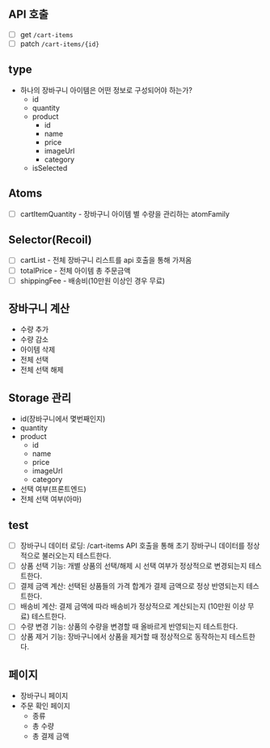 ## API 호출

- [ ] get `/cart-items`
- [ ] patch `/cart-items/{id}`

## type

- 하나의 장바구니 아이템은 어떤 정보로 구성되어야 하는가?
  - id
  - quantity
  - product
    - id
    - name
    - price
    - imageUrl
    - category
  - isSelected

## Atoms

- [ ] cartItemQuantity - 장바구니 아이템 별 수량을 관리하는 atomFamily

## Selector(Recoil)

- [ ] cartList - 전체 장바구니 리스트를 api 호출을 통해 가져옴
- [ ] totalPrice - 전체 아이템 총 주문금액
- [ ] shippingFee - 배송비(10만원 이상인 경우 무료)

## 장바구니 계산

- 수량 추가
- 수량 감소
- 아이템 삭제
- 전체 선택
- 전체 선택 해제

## Storage 관리

- id(장바구니에서 몇번째인지)
- quantity
- product
  - id
  - name
  - price
  - imageUrl
  - category
- 선택 여부(프론트엔드)
- 전체 선택 여부(아마)

## test

- [ ] 장바구니 데이터 로딩: /cart-items API 호출을 통해 초기 장바구니 데이터를 정상적으로 불러오는지 테스트한다.
- [ ] 상품 선택 기능: 개별 상품의 선택/해제 시 선택 여부가 정상적으로 변경되는지 테스트한다.
- [ ] 결제 금액 계산: 선택된 상품들의 가격 합계가 결제 금액으로 정상 반영되는지 테스트한다.
- [ ] 배송비 계산: 결제 금액에 따라 배송비가 정상적으로 계산되는지 (10만원 이상 무료) 테스트한다.
- [ ] 수량 변경 기능: 상품의 수량을 변경할 때 올바르게 반영되는지 테스트한다.
- [ ] 상품 제거 기능: 장바구니에서 상품을 제거할 때 정상적으로 동작하는지 테스트한다.

## 페이지

- 장바구니 페이지
- 주문 확인 페이지
  - 종류
  - 총 수량
  - 총 결제 금액
